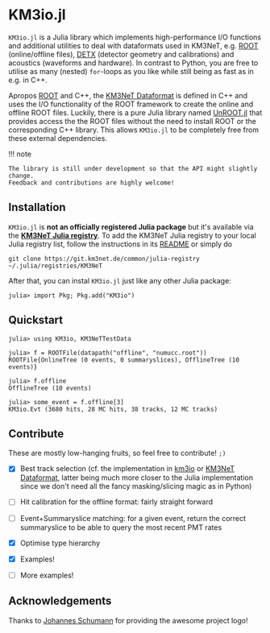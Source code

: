 # KM3io.jl

`KM3io.jl` is a Julia library which implements high-performance I/O functions
and additional utilities to deal with dataformats used in KM3NeT, e.g.
[ROOT](https://root.cern.ch) (online/offline files),
[DETX](https://wiki.km3net.de/index.php/Dataformats#Detector_Description_.28.detx_and_.datx.29)
(detector geometry and calibrations) and acoustics (waveforms and hardware). In
contrast to Python, you are free to utilise as many (nested) `for`-loops as you
like while still being as fast as in e.g. in C++.

Apropos [ROOT](https://root.cern.ch) and C++, the [KM3NeT
Dataformat](https://git.km3net.de/common/km3net-dataformat) is defined in C++
and uses the I/O functionality of the ROOT framework to create the online and
offline ROOT files. Luckily, there is a pure Julia library named
[UnROOT.jl](https://github.com/JuliaHEP/UnROOT.jl) that provides access the the
ROOT files without the need to install ROOT or the corresponding C++ library.
This allows `KM3io.jl` to be completely free from these external dependencies.

!!! note

    The library is still under development so that the API might slightly change.
    Feedback and contributions are highly welcome!

## Installation

`KM3io.jl` is **not an officially registered Julia package** but it's available via
the **[KM3NeT Julia registry](https://git.km3net.de/common/julia-registry)**. To add
the KM3NeT Julia registry to your local Julia registry list, follow the
instructions in its
[README](https://git.km3net.de/common/julia-registry#adding-the-registry) or simply do

    git clone https://git.km3net.de/common/julia-registry ~/.julia/registries/KM3NeT
    
After that, you can instal `KM3io.jl` just like any other Julia package:

    julia> import Pkg; Pkg.add("KM3io")
    
## Quickstart


``` julia-repl
julia> using KM3io, KM3NeTTestData

julia> f = ROOTFile(datapath("offline", "numucc.root"))
ROOTFile{OnlineTree (0 events, 0 summaryslices), OfflineTree (10 events)}

julia> f.offline
OfflineTree (10 events)

julia> some_event = f.offline[3]
KM3io.Evt (3680 hits, 28 MC hits, 38 tracks, 12 MC tracks)
```

## Contribute

These are mostly low-hanging fruits, so feel free to contribute! `;)`

- [x] Best track selection (cf. the implementation in [km3io](https://git.km3net.de/km3py/km3io/-/blob/b71300ff1364394d01323a732585f0a8dae303b1/src/km3io/tools.py#L203) or [KM3NeT Dataformat](https://git.km3net.de/common/km3net-dataformat/-/blob/881972133aa0fda809d06c97d9736d346dd35efb/tools/reconstruction.hh#L374), latter being much more closer to the Julia implementation since we don't need all the fancy masking/slicing magic as in Python)
- [ ] Hit calibration for the offline format: fairly straight forward
- [ ] Event+Summaryslice matching: for a given event, return the correct summaryslice to be able to query the most recent PMT rates
- [x] Optimise type hierarchy
- [x] Examples!
- [ ] More examples!


## Acknowledgements

Thanks to [Johannes Schumann](https://git.km3net.de/jschumann) for providing the awesome project logo!
